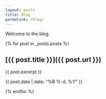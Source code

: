 ```yaml
---
layout: posts
title: Blog
permalink: /blog/
---
```


Welcome to the blog. 

{% for post in _posts.posts %}
## [{{ post.title }}]({{ post.url }})
{{ post.excerpt }}

<p>{{ post.date | date: "%B %-d, %Y" }}</p>
{% endfor %}
